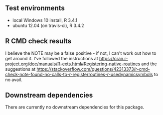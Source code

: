 ## Test environments
* local Windows 10 install, R 3.4.1
* ubuntu 12.04 (on travis-ci), R 3.4.2

## R CMD check results
 
I believe the NOTE may be a false positive - if not, I can't work out how to get around it.
I've followed the instructions at 
https://cran.r-project.org/doc/manuals/R-exts.html#Registering-native-routines
and the suggestions at
https://stackoverflow.com/questions/42313373/r-cmd-check-note-found-no-calls-to-r-registerroutines-r-usedynamicsymbols
to no avail.

## Downstream dependencies
There are currently no downstream dependencies for this package.